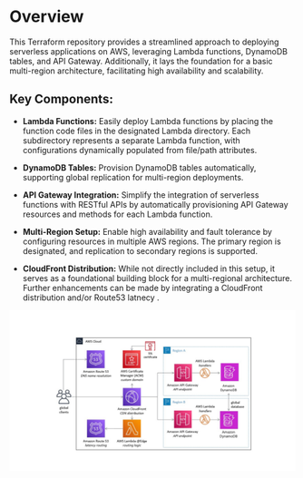 # Overview

This Terraform repository provides a streamlined approach to deploying serverless applications on AWS, leveraging Lambda functions, DynamoDB tables, and API Gateway. Additionally, it lays the foundation for a basic multi-region architecture, facilitating high availability and scalability.

## Key Components:

- **Lambda Functions:** Easily deploy Lambda functions by placing the function code files in the designated Lambda directory. Each subdirectory represents a separate Lambda function, with configurations dynamically populated from file/path attributes.

- **DynamoDB Tables:** Provision DynamoDB tables automatically, supporting global replication for multi-region deployments.

- **API Gateway Integration:** Simplify the integration of serverless functions with RESTful APIs by automatically provisioning API Gateway resources and methods for each Lambda function.

- **Multi-Region Setup:** Enable high availability and fault tolerance by configuring resources in multiple AWS regions. The primary region is designated, and replication to secondary regions is supported.

- **CloudFront Distribution:** While not directly included in this setup, it serves as a foundational building block for a multi-regional architecture. Further enhancements can be made by integrating a CloudFront distribution and/or Route53 latnecy .

![Multi-region Lambda Architecture](/images/multi-regional-lambda.jpg)